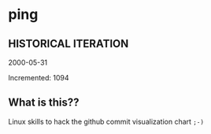 # ping

## HISTORICAL ITERATION
2000-05-31

Incremented: 1094

## What is this?? 
Linux skills to hack the github commit visualization chart `;-)`
